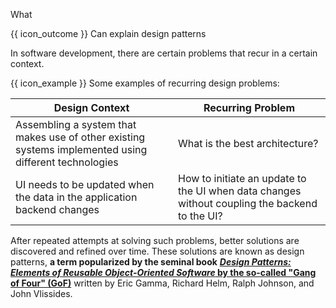 <span id="title">What</span>

<span id="prereqs"></span>

<span id="outcomes">{{ icon_outcome }} Can explain design patterns</span>

<div id="body">


<box type="definition" seamless>
<include src="../../../common/definitions.md#def-design-pattern" trim />
</box>

In software development, there are certain problems that recur in a certain context.

<box>

{{ icon_example }} Some examples of recurring design problems:

| Design Context  | Recurring Problem
| --------------- | -----------------
| Assembling a system that makes use of other existing systems implemented using different technologies | What is the best architecture?
| UI needs to be updated when the data in the application backend changes | How to initiate an update to the UI when data changes without coupling the backend to the UI?

</box>

After repeated attempts at solving such problems, better solutions are discovered and refined over time. These solutions are known as design patterns, **a term popularized by the seminal book** [**_Design Patterns: Elements of Reusable Object-Oriented Software_ by the so-called "Gang of Four" (GoF)**](https://en.wikipedia.org/wiki/Design_Patterns) written by Eric Gamma, Richard Helm, Ralph Johnson, and John Vlissides.


</div>

<div id="extras">

<include src="exercises.md" />

</div>
